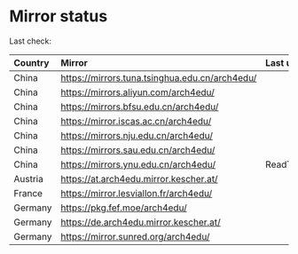 <script src="./time.js"></script>
# Mirror status
Last check: <script type="text/javascript">localize(1693649792.2865727);</script>

|Country|Mirror|Last update|
|:------|:-----|:----------|
|China|https://mirrors.tuna.tsinghua.edu.cn/arch4edu/|<script type="text/javascript">localize(1693636088);</script>|
|China|https://mirrors.aliyun.com/arch4edu/|<script type="text/javascript">localize(1693377297);</script>|
|China|https://mirrors.bfsu.edu.cn/arch4edu/|<script type="text/javascript">localize(1693636088);</script>|
|China|https://mirror.iscas.ac.cn/arch4edu/|<script type="text/javascript">localize(1693593417);</script>|
|China|https://mirrors.nju.edu.cn/arch4edu/|<script type="text/javascript">localize(1693593417);</script>|
|China|https://mirrors.sau.edu.cn/arch4edu/|<script type="text/javascript">localize(1693636088);</script>|
|China|https://mirrors.ynu.edu.cn/arch4edu/|ReadTimeout|
|Austria|https://at.arch4edu.mirror.kescher.at/|<script type="text/javascript">localize(1693636088);</script>|
|France|https://mirror.lesviallon.fr/arch4edu/|<script type="text/javascript">localize(1693593417);</script>|
|Germany|https://pkg.fef.moe/arch4edu/|<script type="text/javascript">localize(1693636088);</script>|
|Germany|https://de.arch4edu.mirror.kescher.at/|<script type="text/javascript">localize(1693636088);</script>|
|Germany|https://mirror.sunred.org/arch4edu/|<script type="text/javascript">localize(1693636088);</script>|

<script src="./tablefilter/tablefilter.js"></script>
<script src="./table.js"></script>